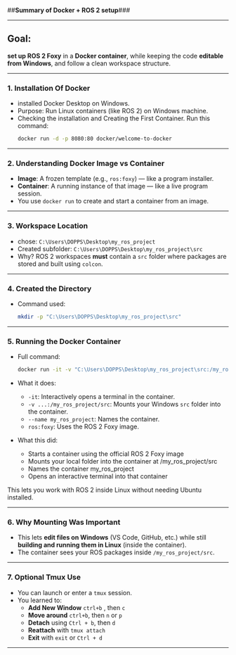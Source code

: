 ##**Summary of Docker + ROS 2 setup**###

---

## Goal:

**set up ROS 2 Foxy** in a **Docker container**, while keeping the code **editable from Windows**, and follow a clean workspace structure.

---

### 1. **Installation Of Docker**

* installed Docker Desktop on Windows.
* Purpose: Run Linux containers (like ROS 2) on Windows machine.
* Checking the installation and Creating the First Container. Run this command:
   ```bash
  docker run -d -p 8080:80 docker/welcome-to-docker
  ```

---

### 2. **Understanding Docker Image vs Container**

* **Image**: A frozen template (e.g., `ros:foxy`) — like a program installer.
* **Container**: A running instance of that image — like a live program session.
* You use `docker run` to create and start a container from an image.

---

### 3. **Workspace Location**

* chose:
  `C:\Users\DOPPS\Desktop\my_ros_project`
* Created subfolder:
  `C:\Users\DOPPS\Desktop\my_ros_project\src`
* Why? ROS 2 workspaces **must** contain a `src` folder where packages are stored and built using `colcon`.

---

### 4. **Created the Directory**

* Command used:

  ```bash
  mkdir -p "C:\Users\DOPPS\Desktop\my_ros_project\src"
  ```

---

### 5. **Running the Docker Container**

* Full command:

  ```bash
  docker run -it -v "C:\Users\DOPPS\Desktop\my_ros_project\src:/my_ros_project/src" --name my_ros_project ros:foxy
  ```
* What it does:

  * `-it`: Interactively opens a terminal in the container.
  * `-v ...:/my_ros_project/src`: Mounts your Windows `src` folder into the container.
  * `--name my_ros_project`: Names the container.
  * `ros:foxy`: Uses the ROS 2 Foxy image.

* What this did:

  * Starts a container using the official ROS 2 Foxy image
  * Mounts your local folder into the container at /my_ros_project/src
  * Names the container my_ros_project
  * Opens an interactive terminal into that container

This lets you work with ROS 2 inside Linux without needing Ubuntu installed.  

---

### 6. **Why Mounting Was Important**

* This lets  **edit files on Windows** (VS Code, GitHub, etc.) while still **building and running them in Linux** (inside the container).
* The container sees your ROS packages inside `/my_ros_project/src`.

---

### 7. **Optional Tmux Use**

* You can launch or enter a `tmux` session.
* You learned to:
  * **Add New Window** `ctrl+b` , then `c`
  * **Move around** `ctrl+b`, then `n` or `p`
  * **Detach** using `Ctrl + b`, then `d`
  * **Reattach** with `tmux attach`
  * **Exit** with `exit` or `Ctrl + d`

---
